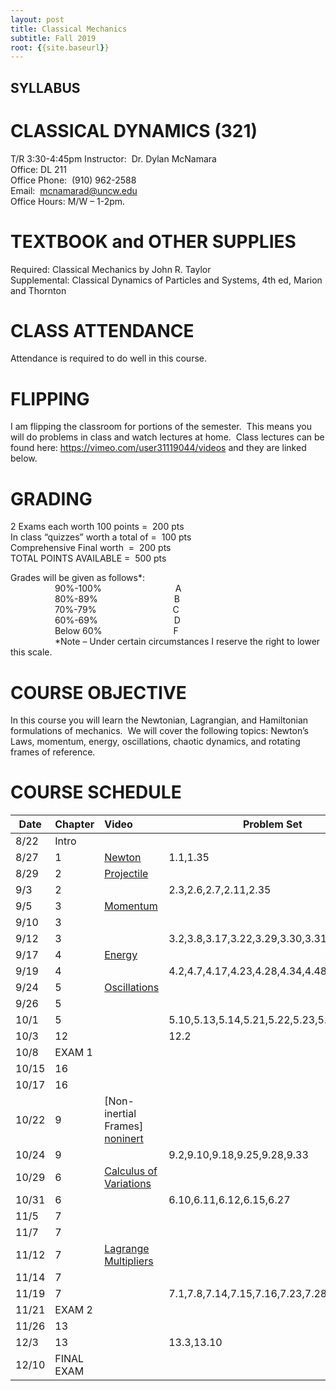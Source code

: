 ```yaml
---
layout: post
title: Classical Mechanics
subtitle: Fall 2019
root: {{site.baseurl}}
---
```


## SYLLABUS

# CLASSICAL DYNAMICS (321)

T/R 3:30-4:45pm
Instructor:  Dr. Dylan McNamara  
Office: DL 211  
Office Phone:  (910) 962-2588  
Email:  mcnamarad@uncw.edu  
Office Hours: M/W – 1-2pm.  

# TEXTBOOK and OTHER SUPPLIES

Required: Classical Mechanics by John R. Taylor  
Supplemental: Classical Dynamics of Particles and Systems, 4th ed, Marion and Thornton  

# CLASS ATTENDANCE

Attendance is required to do well in this course.  

# FLIPPING

I am flipping the classroom for portions of the semester.  This means you will do problems in class and watch lectures at home.  Class lectures can be found here: https://vimeo.com/user31119044/videos and they are linked below.

# GRADING

2 Exams each worth 100 points       =  200 pts  
In class “quizzes” worth a total of =  100 pts  
Comprehensive Final worth           =  200 pts  
TOTAL POINTS AVAILABLE              =  500 pts

Grades will be given as follows*:  
                  90%-100%                              A  
                  80%-89%                               B  
                  70%-79%                               C  
                  60%-69%                               D  
                  Below 60%                             F  
                 
*Note – Under certain circumstances I reserve the right to lower this scale.


# COURSE OBJECTIVE

In this course you will learn the Newtonian, Lagrangian, and Hamiltonian formulations of mechanics.  We will cover the following topics: Newton’s Laws, momentum, energy, oscillations, chaotic dynamics, and rotating frames of reference.


# COURSE SCHEDULE


| Date | Chapter |  Video                   |  Problem Set                           |
| -----|:------  | :------                  | -------------                          |
| 8/22 | Intro   |                          |                                        |
| 8/27 | 1       | [Newton][newton-site]    | 1.1,1.35                               |
| 8/29 | 2       | [Projectile][proj-site]  |                                        |
| 9/3  | 2       |                          | 2.3,2.6,2.7,2.11,2.35                  |
| 9/5  | 3       | [Momentum][momentum-site]|                                        |
| 9/10 | 3       |                          |                                        |
| 9/12 | 3       |                          | 3.2,3.8,3.17,3.22,3.29,3.30,3.31,3.34  |
| 9/17 | 4       | [Energy][energy-site]    |                                        |
| 9/19 | 4       |                          | 4.2,4.7,4.17,4.23,4.28,4.34,4.48       |
| 9/24 | 5       | [Oscillations][osc-site] |                                        |
| 9/26 | 5       |                          |                                        |
| 10/1 | 5       |                          | 5.10,5.13,5.14,5.21,5.22,5.23,5.30,5.33|
| 10/3 | 12      |                          | 12.2                                   |
| 10/8 | EXAM 1  |                          |                                        |
| 10/15| 16      |                          |                                        |
| 10/17| 16      |                          |                                        |
| 10/22| 9       |[Non-inertial Frames] [noninert]|                                  |
| 10/24| 9       |                          | 9.2,9.10,9.18,9.25,9.28,9.33           |
| 10/29| 6       |[Calculus of Variations][cv-site] |                                |
| 10/31| 6       |                          | 6.10,6.11,6.12,6.15,6.27               |
| 11/5 | 7       |                          |                                        |
| 11/7 | 7       |                          |                                        |
| 11/12| 7       |[Lagrange Multipliers][LM-site]|                                   |
| 11/14| 7       |                          |                                        |
| 11/19| 7       |                          |7.1,7.8,7.14,7.15,7.16,7.23,7.28,7.33,7.35 |
| 11/21| EXAM 2  |                          |                                        |
| 11/26| 13      |                          |                                        |
| 12/3 | 13      |                          |   13.3,13.10                           |
| 12/10|FINAL EXAM|                         |                                        |



[newton-site]: https://vimeo.com/103436812
[proj-site]:   https://vimeo.com/103805009
[momentum-site]: https://vimeo.com/104039820
[energy-site]:   https://vimeo.com/105504540
[osc-site]: https://vimeo.com/106130602
[cv-site]:   https://vimeo.com/109138781
[LM-site]: https://vimeo.com/112005015
[noninert]: https://vimeo.com/298861630
